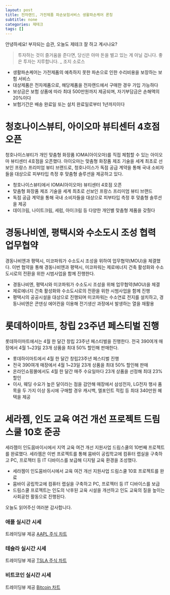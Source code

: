 ```yaml
---
layout: post
title: 전자랜드, 가전제품 파손보험서비스 생활파손케어 론칭
subtitle: none
categories: 제테크
tags: []
---
```


안녕하세요! 부자되는 습관, 오늘도 제테크 잘 하고 계시나요?

> 투자하는 것이 즐거움을 준다면, 당신은 아마 돈을 벌고 있는 게 아닐 겁니다. 좋은 투자는 지루합니다. _ 조지 소로스




- 생활파손케어는 가전제품의 예측하지 못한 파손으로 인한 수리비용을 보장하는 보험 서비스
- 대상제품은 전자제품으로, 해당제품을 전자랜드에서 구매한 경우 가입 가능하다
- 보상금은 보험 상품에 따라 최대 500만원까지 제공되며, 자기부담금은 손해액의 20%이다
- 보험기간은 배송 완료일 또는 설치 완료일로부터 1년까지이다

# 청호나이스뷰티, 아이오마 뷰티센터 4호점 오픈

청호나이스뷰티가 개인 맞춤형 화장품 IOMA(아이오마)를 직접 체험할 수 있는 아이오마 뷰티센터 4호점을 오픈했다. 아이오마는 맞춤형 화장품 제조 기술을 세계 최초로 선보인 프랑스 프리미엄 뷰티 브랜드로, 청호나이스가 독점 공급 계약을 통해 국내 소비자들을 대상으로 피부타입 측정 후 맞춤형 솔루션을 제공하고 있다.

- 청호나이스뷰티에서 IOMA(아이오마) 뷰티센터 4호점 오픈
- 맞춤형 화장품 제조 기술을 세계 최초로 선보인 프랑스 프리미엄 뷰티 브랜드
- 독점 공급 계약을 통해 국내 소비자들을 대상으로 피부타입 측정 후 맞춤형 솔루션을 제공
- 데이크림, 나이트크림, 세럼, 아이크림 등 다양한 개인별 맞춤형 제품을 갖췄다

# 경동나비엔, 평택시와 수소도시 조성 협력 업무협약

경동나비엔과 평택시, 미코파워가 수소도시 조성을 위하여 업무협약(MOU)을 체결했다. 이번 협약을 통해 경동나비엔과 평택시, 미코파워는 제로에너지 건축 활성화와 수소도시로의 전환을 위한 시범사업을 함께 진행한다.

- 경동나비엔, 평택시와 미코파워가 수소도시 조성을 위해 업무협약(MOU)을 체결
- 제로에너지 건축 활성화와 수소도시로의 전환을 위한 시범사업을 함께 진행
- 평택시의 공공시설을 대상으로 진행되며 미코파워는 수소연료 전지를 설치하고, 경동나비엔은 콘덴싱 에어컨을 이용해 전기생산 과정에서 발생하는 열을 재활용

# 롯데하이마트, 창립 23주년 페스티벌 진행

롯데하이마트에서는 4월 한 달간 창립 23주년 페스티벌을 진행한다. 전국 390여개 매장에서 4월 1~23일 23개 상품을 최대 50% 할인해 판매한다.

- 롯데하이마트에서 4월 한 달간 창립23주년 페스티벌 진행
- 전국 390여개 매장에서 4월 1~23일 23개 상품을 최대 50% 할인해 판매
- 온라인쇼핑몰에서도 4월 한 달간 매주 수요일마다 23개 상품을 선정해 최대 23% 할인
- 이사, 웨딩 수요가 높은 달이라는 점을 감안해 매장에서 삼성전자, LG전자 행사 품목을 두 가지 이상 동시에 구매할 경우 캐시백, 엘포인트 적립 등 최대 340만원 혜택을 제공

# 세라젬, 인도 교육 여건 개선 프로젝트 드림스쿨 10호 준공

세라젬이 인도뭄바이시에서 지역 교육 여건 개선 지원사업 드림스쿨의 10번째 프로젝트를 완료했다. 세라젬은 이번 프로젝트를 통해 뭄바이 공립학교에 컴퓨터 랩실을 구축하고 PC, 프로젝터 등 IT 디바이스를 보급해 디지털 교육 환경을 조성했다.

- 세라젬이 인도뭄바이시에서 교육 여건 개선 지원사업 드림스쿨 10호 프로젝트를 완료
- 뭄바이 공립학교에 컴퓨터 랩실을 구축하고 PC, 프로젝터 등 IT 디바이스를 보급
- 드림스쿨 프로젝트는 인도의 낙후된 교육 시설을 개선하고 인도 교육의 질을 높이는 사회공헌 활동으로 진행된다.

오늘도 읽어주신 여러분 감사합니다.

### 애플 실시간 시세


<!-- TradingView Widget BEGIN -->
<div class="tradingview-widget-container">
  <div id="tradingview_6a264"></div>
  <div class="tradingview-widget-copyright">트레이딩뷰 제공 <a href="https://kr.tradingview.com/symbols/NASDAQ-AAPL/" rel="noopener" target="_blank"><span class="blue-text">AAPL 주식 차트</span></a></div>
  <script type="text/javascript" src="https://s3.tradingview.com/tv.js"></script>
  <script type="text/javascript">
  new TradingView.widget(
  {
  "autosize": true,
  "symbol": "NASDAQ:AAPL",
  "interval": "D",
  "timezone": "Asia/Seoul",
  "theme": "light",
  "style": "1",
  "locale": "kr",
  "toolbar_bg": "#f1f3f6",
  "enable_publishing": false,
  "hide_top_toolbar": true,
  "hide_legend": true,
  "save_image": false,
  "container_id": "tradingview_6a264"
}
  );
  </script>
</div>
<!-- TradingView Widget END -->


### 테슬라 실시간 시세


<!-- TradingView Widget BEGIN -->
<div class="tradingview-widget-container">
  <div id="tradingview_39d77"></div>
  <div class="tradingview-widget-copyright">트레이딩뷰 제공 <a href="https://kr.tradingview.com/symbols/NASDAQ-TSLA/" rel="noopener" target="_blank"><span class="blue-text">TSLA 주식 차트</span></a></div>
  <script type="text/javascript" src="https://s3.tradingview.com/tv.js"></script>
  <script type="text/javascript">
  new TradingView.widget(
  {
  "autosize": true,
  "symbol": "NASDAQ:TSLA",
  "interval": "D",
  "timezone": "Asia/Seoul",
  "theme": "light",
  "style": "1",
  "locale": "kr",
  "toolbar_bg": "#f1f3f6",
  "enable_publishing": false,
  "hide_top_toolbar": true,
  "hide_legend": true,
  "save_image": false,
  "container_id": "tradingview_39d77"
}
  );
  </script>
</div>
<!-- TradingView Widget END -->


### 비트코인 실시간 시세


<!-- TradingView Widget BEGIN -->
<div class="tradingview-widget-container">
  <div id="tradingview_3f91e"></div>
  <div class="tradingview-widget-copyright">트레이딩뷰 제공 <a href="https://kr.tradingview.com/symbols/BTCUSD/?exchange=BITSTAMP" rel="noopener" target="_blank"><span class="blue-text">Bitcoin 차트</span></a></div>
  <script type="text/javascript" src="https://s3.tradingview.com/tv.js"></script>
  <script type="text/javascript">
  new TradingView.widget(
  {
  "autosize": true,
  "symbol": "BITSTAMP:BTCUSD",
  "interval": "D",
  "timezone": "Asia/Seoul",
  "theme": "light",
  "style": "1",
  "locale": "kr",
  "toolbar_bg": "#f1f3f6",
  "enable_publishing": false,
  "hide_top_toolbar": true,
  "hide_legend": true,
  "save_image": false,
  "container_id": "tradingview_3f91e"
}
  );
  </script>
</div>
<!-- TradingView Widget END -->

